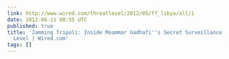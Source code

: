 ```yaml
---
link: http://www.wired.com/threatlevel/2012/05/ff_libya/all/1
date: 2012-06-11 00:55 UTC
published: true
title: 'Jamming Tripoli: Inside Moammar Gadhafi''s Secret Surveillance Network | Threat
  Level | Wired.com'
tags: []
---
```



